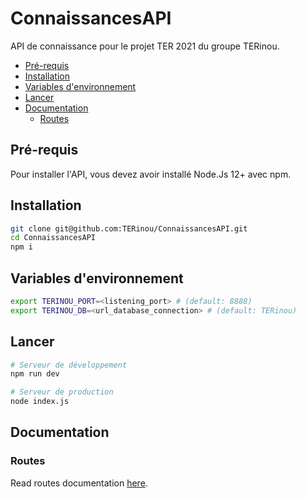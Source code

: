 # ConnaissancesAPI

API de connaissance pour le projet TER 2021 du groupe TERinou.

* [Pré-requis](#pré-requis)
* [Installation](#installation)
* [Variables d'environnement](#variables-denvironnement)
* [Lancer](#lancer)
* [Documentation](#documentation)
  * [Routes](#routes)

## Pré-requis

Pour installer l'API, vous devez avoir installé Node.Js 12+ avec npm.

## Installation

```bash
git clone git@github.com:TERinou/ConnaissancesAPI.git
cd ConnaissancesAPI
npm i
```

## Variables d'environnement

```bash
export TERINOU_PORT=<listening_port> # (default: 8888)
export TERINOU_DB=<url_database_connection> # (default: TERinou)
```

## Lancer

```bash
# Serveur de développement
npm run dev

# Serveur de production
node index.js
```

## Documentation

### Routes

Read routes documentation [here](Documentation.md).
